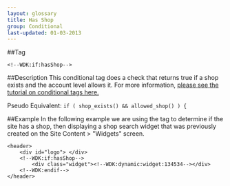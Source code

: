 ```yaml
---
layout: glossary
title: Has Shop
group: Conditional
last-updated: 01-03-2013
---
```



##Tag

`<!--WDK:if:hasShop-->`

##Description
This conditional tag does a check that returns true if a shop exists and the account level allows it.
For more information, [please see the tutorial on conditional tags here.](http://www.create.net/wdk?p=ne---conditional---header-x-is-gif)

Pseudo Equivalent:
`if ( shop_exists() && allowed_shop() ) {`

##Example
In the following example we are using the tag to determine if the site has a shop, then displaying a shop search widget that was previously created on the Site Content > "Widgets" screen.

```
<header>
	<div id="logo"> </div>
	<!--WDK:if:hasShop-->
		<div class="widget"><!--WDK:dynamic:widget:134534--></div>
	<!--WDK:endif-->
</header>
```